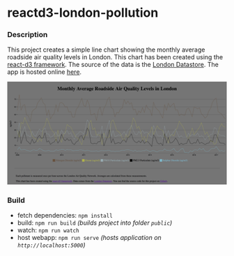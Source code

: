 # reactd3-london-pollution

### Description

This project creates a simple line chart showing the monthly average roadside air quality levels in London.
This chart has been created using the [react-d3 framework](https://github.com/react-d3). The source of the data is the [London Datastore](https://data.london.gov.uk/dataset/london-average-air-quality-levels). The app is hosted online [here](http://london-pollution.clemens-anzmann.com/).

![screenshot](https://github.com/ckanz/reactd3-london-pollution/blob/master/screenshot.png?raw=true)

### Build

- fetch dependencies: `npm install`
- build: `npm run build` _(builds project into folder `public`)_
- watch: `npm run watch`
- host webapp: `npm run serve` _(hosts application on `http://localhost:5000`)_
